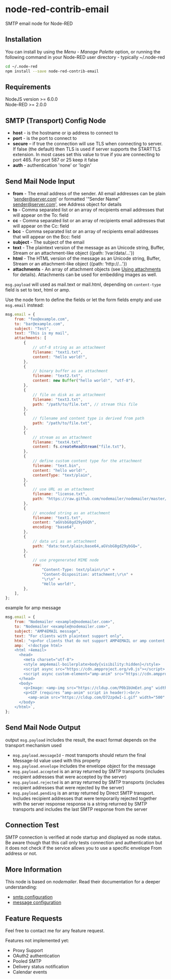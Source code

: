 # node-red-contrib-email

SMTP email node for Node-RED

## Installation 

You can install by using the *Menu - Manage Palette* option, or running the following command in your Node-RED user directory - typically ~/.node-red

```sh
cd ~/.node-red
npm install --save node-red-contrib-email
```

## Requirements

NodeJS version >= 6.0.0 \
Node-RED >= 2.0.0

## SMTP (Transport) Config Node

-   **host** - is the hostname or ip address to connect to
-   **port** - is the port to connect to
-   **secure** – if true the connection will use TLS when connecting to server. If false (the default) then TLS is used if server supports the STARTTLS extension. In most cases set this value to true if you are connecting to port 465. For port 587 or 25 keep it false
-   **auth** - authentication 'none' or 'login'

## Send Mail Node Input

-   **from** - The email address of the sender. All email addresses can be plain ‘sender@server.com’ or formatted '“Sender Name” sender@server.com', see Address object for details
-   **to** - Comma separated list or an array of recipients email addresses that will appear on the To: field
-   **cc** - Comma separated list or an array of recipients email addresses that will appear on the Cc: field
-   **bcc** - Comma separated list or an array of recipients email addresses that will appear on the Bcc: field
-   **subject** - The subject of the email
-   **text** - The plaintext version of the message as an Unicode string, Buffer, Stream or an attachment-like object ({path: ‘/var/data/…'})
-   **html** - The HTML version of the message as an Unicode string, Buffer, Stream or an attachment-like object ({path: ‘http://…'})
-   **attachments** - An array of attachment objects (see [Using attachments](https://nodemailer.com/message/attachments/) for details). Attachments can be used for embedding images as well.

`msg.payload` will used as mail.text or mail.html, depending on `content-type` field is set to text, html or amp.

Use the node form to define the fields or let the form fields empty and use `msg.email` instead:

```js
msg.email = {
    from: "foo@example.com",
    to: "bar@example.com",
    subject: "Test",
    text: "This is my mail",
    attachments: [
        {
            // utf-8 string as an attachment
            filename: "text1.txt",
            content: "hello world!",
        },
        {
            // binary buffer as an attachment
            filename: "text2.txt",
            content: new Buffer("hello world!", "utf-8"),
        },
        {
            // file on disk as an attachment
            filename: "text3.txt",
            path: "/path/to/file.txt", // stream this file
        },
        {
            // filename and content type is derived from path
            path: "/path/to/file.txt",
        },
        {
            // stream as an attachment
            filename: "text4.txt",
            content: fs.createReadStream("file.txt"),
        },
        {
            // define custom content type for the attachment
            filename: "text.bin",
            content: "hello world!",
            contentType: "text/plain",
        },
        {
            // use URL as an attachment
            filename: "license.txt",
            path: "https://raw.github.com/nodemailer/nodemailer/master/LICENSE",
        },
        {
            // encoded string as an attachment
            filename: "text1.txt",
            content: "aGVsbG8gd29ybGQh",
            encoding: "base64",
        },
        {
            // data uri as an attachment
            path: "data:text/plain;base64,aGVsbG8gd29ybGQ=",
        },
        {
            // use pregenerated MIME node
            raw:
                "Content-Type: text/plain\r\n" +
                "Content-Disposition: attachment;\r\n" +
                "\r\n" +
                "Hello world!",
        },
    ],
};
```

example for amp message

```js
msg.email = {
    from: "Nodemailer <example@nodemailer.com>",
    to: "Nodemailer <example@nodemailer.com>",
    subject: "AMP4EMAIL message",
    text: "For clients with plaintext support only",
    html: "<p>For clients that do not support AMP4EMAIL or amp content is not valid</p>",
    amp: `<!doctype html>
    <html ⚡4email>
      <head>
        <meta charset="utf-8">
        <style amp4email-boilerplate>body{visibility:hidden}</style>
        <script async src="https://cdn.ampproject.org/v0.js"></script>
        <script async custom-element="amp-anim" src="https://cdn.ampproject.org/v0/amp-anim-0.1.js"></script>
      </head>
      <body>
        <p>Image: <amp-img src="https://cldup.com/P0b1bUmEet.png" width="16" height="16"/></p>
        <p>GIF (requires "amp-anim" script in header):<br/>
          <amp-anim src="https://cldup.com/D72zpdwI-i.gif" width="500" height="350"/></p>
      </body>
    </html>`,
};
```

## Send Mail Node Output

output `msg.payload` includes the result, the exact format depends on the transport mechanism used

-   `msg.payload.messageId` - most transports should return the final Message-Id value used with this property
-   `msg.payload.envelope` includes the envelope object for the message
-   `msg.payload.accepted` is an array returned by SMTP transports (includes recipient addresses that were accepted by the server)
-   `msg.payload.rejected` is an array returned by SMTP transports (includes recipient addresses that were rejected by the server)
-   `msg.payload.pending` is an array returned by Direct SMTP transport. Includes recipient addresses that were temporarily rejected together with the server response
    response is a string returned by SMTP transports and includes the last SMTP response from the server

## Connection Test

SMTP connection is verified at node startup and displayed as node status.
Be aware though that this call only tests connection and authentication but it does not check if the service allows you to use a specific envelope From address or not.

## More Information

This node is based on *nodemailer*. Read their documentation for a deeper understanding:

- [smtp configuration](https://nodemailer.com/smtp/)
- [message configuration](https://nodemailer.com/message/)

## Feature Requests

Feel free to contact me for any feature request.

Features not implemented yet:

- Proxy Support
- OAuth2 authentication
- Pooled SMTP
- Delivery status notification
- Calendar events

